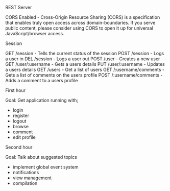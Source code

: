

REST Server

CORS Enabled - Cross-Origin Resource Sharing (CORS) is a specification that enables truly open access across domain-boundaries. If you serve public content, please consider using CORS to open it up for universal JavaScript/browser access.

Session

GET /session - Tells the current status of the session
POST /session - Logs a user in
DEL /session - Logs a user out
POST /user - Creates a new user
GET /user/:username - Gets a users details
PUT /user/:username - Updates a users details
GET /users - Get a list of users
GET /:username/comments - Gets a list of comments on the users profile
POST /:username/comments - Adds a comment to a users profile


First hour

Goal: Get application running with;
- login
- register
- logout
- browse
- comment
- edit profile

Second hour

Goal: Talk about suggested topics
- implement global event system
- notifications
- view management
- compilation

